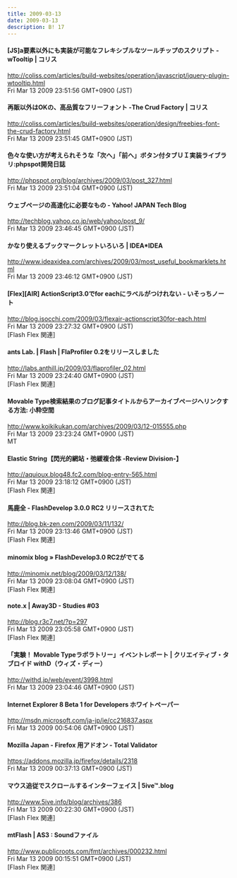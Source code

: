 ```yaml
---
title: 2009-03-13
date: 2009-03-13
description: B! 17
---
```


####   [JS]a要素以外にも実装が可能なフレキシブルなツールチップのスクリプト -wTooltip | コリス
http://coliss.com/articles/build-websites/operation/javascript/jquery-plugin-wtooltip.html<br>
Fri Mar 13 2009 23:51:56 GMT+0900 (JST)<br>


####   再販以外はOKの、高品質なフリーフォント -The Crud Factory | コリス
http://coliss.com/articles/build-websites/operation/design/freebies-font-the-crud-factory.html<br>
Fri Mar 13 2009 23:51:45 GMT+0900 (JST)<br>


#### 色々な使い方が考えられそうな「次へ」「前へ」ボタン付タブＵＩ実装ライブラリ:phpspot開発日誌
http://phpspot.org/blog/archives/2009/03/post_327.html<br>
Fri Mar 13 2009 23:51:04 GMT+0900 (JST)<br>


#### ウェブページの高速化に必要なもの - Yahoo! JAPAN Tech Blog
http://techblog.yahoo.co.jp/web/yahoo/post_9/<br>
Fri Mar 13 2009 23:46:45 GMT+0900 (JST)<br>


#### かなり使えるブックマークレットいろいろ | IDEA*IDEA
http://www.ideaxidea.com/archives/2009/03/most_useful_bookmarklets.html<br>
Fri Mar 13 2009 23:46:12 GMT+0900 (JST)<br>


#### [Flex][AIR] ActionScript3.0でfor eachにラベルがつけれない - いそっちノート
http://blog.isocchi.com/2009/03/flexair-actionscript30for-each.html<br>
Fri Mar 13 2009 23:27:32 GMT+0900 (JST)<br>
[Flash Flex 関連]


#### ants Lab. | Flash | FlaProfiler 0.2をリリースしました
http://labs.anthill.jp/2009/03/flaprofiler_02.html<br>
Fri Mar 13 2009 23:24:40 GMT+0900 (JST)<br>
[Flash Flex 関連]


#### Movable Type検索結果のブログ記事タイトルからアーカイブページへリンクする方法: 小粋空間
http://www.koikikukan.com/archives/2009/03/12-015555.php<br>
Fri Mar 13 2009 23:23:24 GMT+0900 (JST)<br>
MT


#### Elastic String【閃光的網站・弛緩複合体 -Review Division-】
http://aquioux.blog48.fc2.com/blog-entry-565.html<br>
Fri Mar 13 2009 23:18:12 GMT+0900 (JST)<br>
[Flash Flex 関連]


#### 馬鹿全 - FlashDevelop 3.0.0 RC2 リリースされてた
http://blog.bk-zen.com/2009/03/11/132/<br>
Fri Mar 13 2009 23:13:46 GMT+0900 (JST)<br>
[Flash Flex 関連]


#### minomix blog » FlashDevelop3.0 RC2がでてる
http://minomix.net/blog/2009/03/12/138/<br>
Fri Mar 13 2009 23:08:04 GMT+0900 (JST)<br>
[Flash Flex 関連]


#### note.x  |    Away3D - Studies #03
http://blog.r3c7.net/?p=297<br>
Fri Mar 13 2009 23:05:58 GMT+0900 (JST)<br>
[Flash Flex 関連]


#### 「実験！ Movable Typeラボラトリー」イベントレポート | クリエイティブ・タブロイド withD（ウィズ・ディー）
http://withd.jp/web/event/3998.html<br>
Fri Mar 13 2009 23:04:46 GMT+0900 (JST)<br>


#### Internet Explorer 8 Beta 1 for Developers ホワイトペーパー
http://msdn.microsoft.com/ja-jp/ie/cc216837.aspx<br>
Fri Mar 13 2009 00:54:06 GMT+0900 (JST)<br>


#### Mozilla Japan - Firefox 用アドオン - Total Validator
https://addons.mozilla.jp/firefox/details/2318<br>
Fri Mar 13 2009 00:37:13 GMT+0900 (JST)<br>


#### マウス追従でスクロールするインターフェイス | 5ive™.blog
http://www.5ive.info/blog/archives/386<br>
Fri Mar 13 2009 00:22:30 GMT+0900 (JST)<br>
[Flash Flex 関連]


#### mtFlash | AS3 : Soundファイル
http://www.publicroots.com/fmt/archives/000232.html<br>
Fri Mar 13 2009 00:15:51 GMT+0900 (JST)<br>
[Flash Flex 関連]


